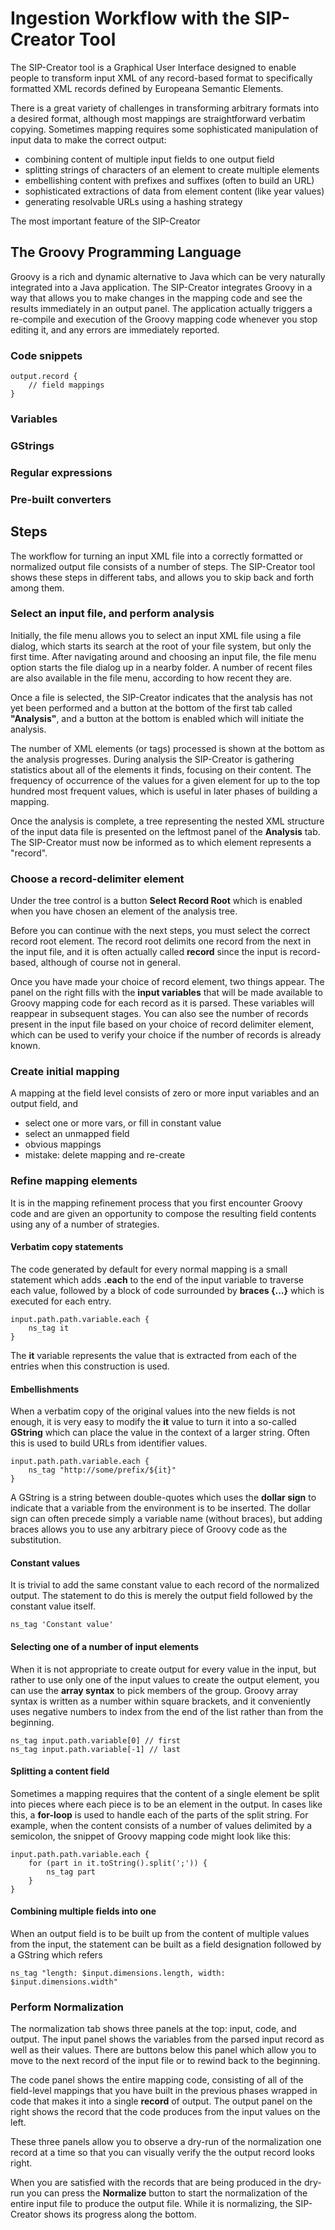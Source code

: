 # Ingestion Workflow with the SIP-Creator Tool #

The SIP-Creator tool is a Graphical User Interface designed to enable people to transform input XML of any record-based format to specifically formatted XML records defined by Europeana Semantic Elements.

There is a great variety of challenges in transforming arbitrary formats into a desired format, although most mappings are straightforward verbatim copying.  Sometimes mapping requires some sophisticated manipulation of input data to make the correct output:

- combining content of multiple input fields to one output field
- splitting strings of characters of an element to create multiple elements
- embellishing content with prefixes and suffixes (often to build an URL)
- sophisticated extractions of data from element content (like year values)
- generating resolvable URLs using a hashing strategy

The most important feature of the SIP-Creator

## The Groovy Programming Language

Groovy is a rich and dynamic alternative to Java which can be very naturally integrated into a Java application. The SIP-Creator integrates Groovy in a way that allows you to make changes in the mapping code and see the results immediately in an output panel.  The application actually triggers a re-compile and execution of the Groovy mapping code whenever you stop editing it, and any errors are immediately reported.

### Code snippets

	output.record {
		// field mappings
	}

### Variables



### GStrings

### Regular expressions

### Pre-built converters


## Steps

The workflow for turning an input XML file into a correctly formatted or normalized output file consists of a number of steps.  The SIP-Creator tool shows these steps in different tabs, and allows you to skip back and forth among them.

### Select an input file, and perform analysis

Initially, the file menu allows you to select an input XML file using a file dialog, which starts its search at the root of your file system, but only the first time.  After navigating around and choosing an input file, the file menu option starts the file dialog up in a nearby folder.  A number of recent files are also available in the file menu, according to how recent they are.

Once a file is selected, the SIP-Creator indicates that the analysis has not yet been performed and a button at the bottom of the first tab called **"Analysis"**, and a button at the bottom is enabled which will initiate the analysis.

The number of XML elements (or tags) processed is shown at the bottom as the analysis progresses.  During analysis the SIP-Creator is gathering statistics about all of the elements it finds, focusing on their content.  The frequency of occurrence of the values for a given element for up to the top hundred most frequent values, which is useful in later phases of building a mapping.

Once the analysis is complete, a tree representing the nested XML structure of the input data file is presented on the leftmost panel of the **Analysis** tab. The SIP-Creator must now be informed as to which element represents a "record".

### Choose a record-delimiter element

Under the tree control is a button **Select Record Root** which is enabled when you have chosen an element of the analysis tree.

Before you can continue with the next steps, you must select the correct record root element. The record root delimits one record from the next in the input file, and it is often actually called **record** since the input is record-based, although of course not in general.

Once you have made your choice of record element, two things appear.  The panel on the right fills with the **input variables** that will be made available to Groovy mapping code for each record as it is parsed. These variables will reappear in subsequent stages. You can also see the number of records present in the input file based on your choice of record delimiter element, which can be used to verify your choice if the number of records is already known.

### Create initial mapping

A mapping at the field level consists of zero or more input variables and an output field, and 

- select one or more vars, or fill in constant value
- select an unmapped field
- obvious mappings
- mistake: delete mapping and re-create

### Refine mapping elements

It is in the mapping refinement process that you first encounter Groovy code and are given an opportunity to compose the resulting field contents using any of a number of strategies.

#### Verbatim copy statements

The code generated by default for every normal mapping is a small statement which adds **.each** to the end of the input variable to traverse each value, followed by a block of code surrounded by **braces {...}** which is executed for each entry.

	input.path.path.variable.each {
		ns_tag it
	}

The **it** variable represents the value that is extracted from each of the entries when this construction is used.

#### Embellishments

When a verbatim copy of the original values into the new fields is not enough, it is very easy to modify the **it** value to turn it into a so-called **GString** which can place the value in the context of a larger string.  Often this is used to build URLs from identifier values.

	input.path.path.variable.each {
		ns_tag "http://some/prefix/${it}"
	}

A GString is a string between double-quotes which uses the **dollar sign** to indicate that a variable from the environment is to be inserted.  The dollar sign can often precede simply a variable name (without braces), but adding braces allows you to use any arbitrary piece of Groovy code as the substitution.

#### Constant values

It is trivial to add the same constant value to each record of the normalized output.  The statement to do this is merely the output field followed by the constant value itself.

	ns_tag 'Constant value'

#### Selecting one of a number of input elements

When it is not appropriate to create output for every value in the input, but rather to use only one of the input values to create the output element, you can use the **array syntax** to pick members of the group.  Groovy array syntax is written as a number within square brackets, and it conveniently uses negative numbers to index from the end of the list rather than from the beginning.

	ns_tag input.path.variable[0] // first
	ns_tag input.path.variable[-1] // last
	
#### Splitting a content field

Sometimes a mapping requires that the content of a single element be split into pieces where each piece is to be an element in the output.  In cases like this, a **for-loop** is used to handle each of the parts of the split string.  For example, when the content consists of a number of values delimited by a semicolon, the snippet of Groovy mapping code might look like this:

	input.path.path.variable.each {
		for (part in it.toString().split(';')) {
			ns_tag part
		}
	}
	

#### Combining multiple fields into one

When an output field is to be built up from the content of multiple values from the input, the statement can be built as a field designation followed by a GString which refers

	ns_tag "length: $input.dimensions.length, width: $input.dimensions.width"

### Perform Normalization

The normalization tab shows three panels at the top: input, code, and output.  The input panel shows the variables from the parsed input record as well as their values.  There are buttons below this panel which allow you to move to the next record of the input file or to rewind back to the beginning.

The code panel shows the entire mapping code, consisting of all of the field-level mappings that you have built in the previous phases wrapped in code that makes it into a single **record** of output.  The output panel on the right shows the record that the code produces from the input values on the left.

These three panels allow you to observe a dry-run of the normalization one record at a time so that you can visually verify the the output record looks right.

When you are satisfied with the records that are being produced in the dry-run you can press the **Normalize** button to start the normalization of the entire input file to produce the output file.  While it is normalizing, the SIP-Creator shows its progress along the bottom.




